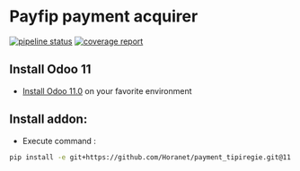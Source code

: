 # Payfip payment acquirer

[![pipeline status](https://github.com/Horanet/payment_tipiregie/badges/11.0/pipeline.svg)](https://github.com/Horanet/payment_tipiregie/commits/11.0)
[![coverage report](https://github.com/Horanet/payment_tipiregie/badges/11.0/coverage.svg)](https://github.com/Horanet/payment_tipiregie/commits/11.0)

## Install Odoo 11

- [Install Odoo 11.0](https://www.odoo.com/documentation/11.0/setup/install.html) on your favorite environment

## Install addon:

- Execute command :

```bash
pip install -e git+https://github.com/Horanet/payment_tipiregie.git@11.0#egg=odoo11-addon-payment-tipiregie
```